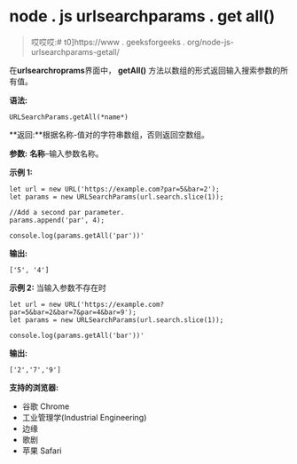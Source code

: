 # node . js urlsearchparams . get all()

> 哎哎哎:# t0]https://www . geeksforgeeks . org/node-js-urlsearchparams-getall/

在**urlsearchroprams**界面中， **getAll()** 方法以数组的形式返回输入搜索参数的所有值。

**语法:**

```
URLSearchParams.getAll(*name*)
```

**返回:**根据名称-值对的字符串数组，否则返回空数组。

**参数:**
**名称**–输入参数名称。

**示例 1:**

```
let url = new URL('https://example.com?par=5&bar=2'); 
let params = new URLSearchParams(url.search.slice(1)); 

//Add a second par parameter. 
params.append('par', 4);

console.log(params.getAll('par'))'
```

**输出:**

```
['5', '4']
```

**示例 2:** 当输入参数不存在时

```
let url = new URL('https://example.com?par=5&bar=2&bar=7&par=4&bar=9'); 
let params = new URLSearchParams(url.search.slice(1)); 

console.log(params.getAll('bar'))'
```

**输出:**

```
['2','7','9']
```

**支持的浏览器:**

*   谷歌 Chrome
*   工业管理学(Industrial Engineering)
*   边缘
*   歌剧
*   苹果 Safari